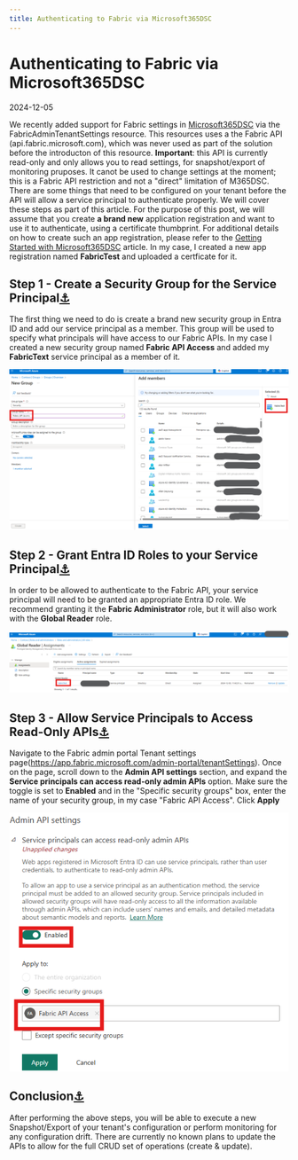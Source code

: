 ```yaml
---
title: Authenticating to Fabric via Microsoft365DSC
---
```


<h1 class="blog-title">Authenticating to Fabric via Microsoft365DSC</h1>
<div class="article-date">2024-12-05</div>
<p>We recently added support for Fabric settings in <a href="https://Microsoft365DSC.com">Microsoft365DSC</a> via the FabricAdminTenantSettings resource. This resources uses a the Fabric API (api.fabric.microsoft.com), which was never used as part of the solution before the introducton of this resource. <strong>Important</strong>: this API is currently read-only and only allows you to read settings, for snapshot/export of monitoring pruposes. It canot be used to change settings at the moment; this is a Fabric API restriction and not a "direct" limitation of M365DSC. There are some things that need to be configured on your tenant before the API will allow a service principal to authenticate properly. We will cover these steps as part of this article. For the purpose of this post, we will assume that you create <strong>a brand new</strong> application registration and want to use it to authenticate, using a certificate thumbprint. For additional details on how to create such an app registration, please refer to the <a href="https://nik-charlebois.com/blog/posts/2024/getting-started-m365dsc/index.html#step5">Getting Started with Microsoft365DSC</a> article. In my case, I created a new app registration named <strong>FabricTest</strong> and uploaded a certficate for it.</p>

<h2 id="securityGroup">Step 1 - Create a Security Group for the Service Principal<a href="#securityGroup" class="anchor">⚓</a></h2>
<p>The first thing we need to do is create a brand new security group in Entra ID and add our service principal as a member. This group will be used to specify what principals will have access to our Fabric APIs. In my case I created a new security group named <strong>Fabric API Access</strong> and added my <strong>FabricText</strong> service principal as a member of it.</p>
<img src="/blog/posts/2024/authenticating-to-fabric/images/securitygroup.png" alt="Creating a new security group in Entra Id" />

<h2 id="grantPermissions">Step 2 - Grant Entra ID Roles to your Service Principal<a href="#grantPermissions" class="anchor">⚓</a></h2>
<p>In order to be allowed to authenticate to the Fabric API, your service principal will need to be granted an appropriate Entra ID role. We recommend granting it the <strong>Fabric Administrator</strong> role, but it will also work with the <strong>Global Reader</strong> role.</p>

<img src="/blog/posts/2024/authenticating-to-fabric/images/permissionsforspnfabric.png" alt="Assigning permissions to your service principal" />

<h2 id="allowSPN">Step 3 - Allow Service Principals to Access Read-Only APIs<a href="#allowSPN" class="anchor">⚓</a></h2>
<p>Navigate to the Fabric admin portal Tenant settings page(<a href="https://app.fabric.microsoft.com/admin-portal/tenantSettings">https://app.fabric.microsoft.com/admin-portal/tenantSettings</a>). Once on the page, scroll down to the <strong>Admin API settings</strong> section, and expand the <strong>Service principals can access read-only admin APIs</strong> option. Make sure the toggle is set to <strong>Enabled</strong> and in the "Specific security groups" box, enter the name of your security group, in my case "Fabric API Access". Click <strong>Apply</strong></p>

<img src="/blog/posts/2024/authenticating-to-fabric/images/spnreadonlyaccess.png" alt="Configuring security groups that have access to the Fabric read-only APIs" />

<h2 id="conclusion">Conclusion<a href="#conclusion" class="anchor">⚓</a></h2>
<p>After performing the above steps, you will be able to execute a new Snapshot/Export of your tenant's configuration or perform monitoring for any configuration drift. There are currently no known plans to update the APIs to allow for the full CRUD set of operations (create & update).</p>


<script src="https://utteranc.es/client.js"
        repo="NikCharlebois/Nik-Charlebois.com"
        issue-term="pathname"
        label="Comment"
        theme="github-light"
        crossorigin="anonymous"
        async>
</script>